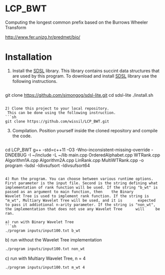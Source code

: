 # LCP_BWT
Computing the longest common prefix based on the Burrows Wheeler Transform

http://www.fer.unizg.hr/predmet/bio/


# Installation

1) Install the [SDSL][SDSL] library. 
   This library contains succint data structures that are used by this program.
   To download and install [SDSL][SDSL] library use the following instructions.
   ```sh
  git clone https://github.com/simongog/sdsl-lite.git
  cd sdsl-lite
  ./install.sh
  ```
  
2) Clone this project to your local repository.
   This can be done using the following instruction.
  ```sh
  git clone https://github.com/wissil/LCP_BWT.git
  ```
  
3) Compilation.
   Position yourself inside the cloned repository and compile the code.
   ```sh
  cd LCP_BWT
  g++ -std=c++11 -O3 -Wno-inconsistent-missing-override -DNDEBUG -I ~/include -L ~/lib main.cpp OrderedAlphabet.cpp WTRank.cpp Algorithm1A.cpp Algorithm2A.cpp LinRank.cpp MultiWTRank.cpp -o program -lsdsl -ldivsufsort -ldivsufsort64
  ```
  
4) Run the program. You can choose between various runtime options. First parameter is the input file. Second is the string defining what    implementation of rank function will be used. If the string "b_wt" is passed as an argument to main function, then    the Binary         Wavelet Tree is used to implement rank function. If the string is "m_wt", Multiary Wavelet Tree will be used, and it is       expected    to pass it addiotional n-arity parameter. If the string is "non_wt", the implementation that does not use any Wavelet Tree      will     be ran.

  a) run with Binary Wavelet Tree
  ```sh
  ./program inputs/input100.txt b_wt
  ```
  b) run without the Wavelet Tree implementation
   ```sh
  ./program inputs/input100.txt non_wt
  ```
  
  c) run with Multiary Wavelet Tree, n = 4
   ```sh
   ./program inputs/input100.txt m_wt 4
   ```


[SDSL]: https://github.com/simongog/sdsl-lite/ "Succinct Data Structure Library"
